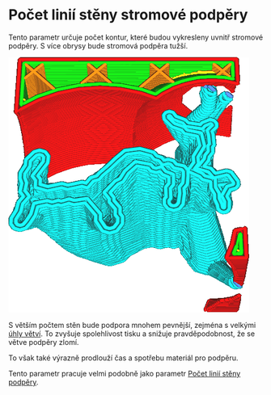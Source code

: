 Počet linií stěny stromové podpěry
====
Tento parametr určuje počet kontur, které budou vykresleny uvnitř stromové podpěry. S více obrysy bude stromová podpěra tužší.

![Dvě stěny](../../../articles/images/support_tree_wall_count.png)

S větším počtem stěn bude podpora mnohem pevnější, zejména s velkými [úhly větví](support_tree_angle.md). To zvyšuje spolehlivost tisku a snižuje pravděpodobnost, že se větve podpěry zlomí.

To však také výrazně prodlouží čas a spotřebu materiál pro podpěru.

Tento parametr pracuje velmi podobně jako parametr [Počet linií stěny podpěry](../support/support_wall_count.md).
